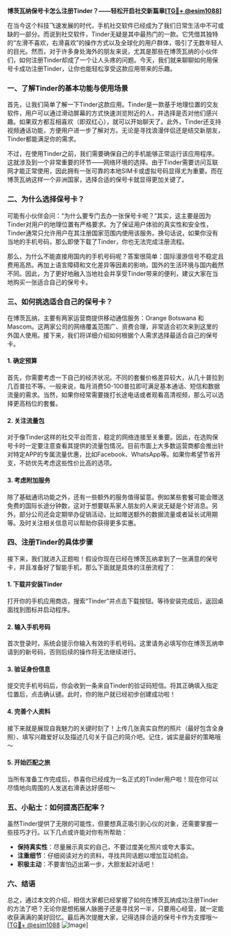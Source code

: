 **博茨瓦纳保号卡怎么注册Tinder？——轻松开启社交新篇章[[TG💪+ @esim1088](https://t.me/s/esim1088)]**

在当今这个科技飞速发展的时代，手机社交软件已经成为了我们日常生活中不可或缺的一部分。而说到社交软件，Tinder无疑是其中最热门的一款。它凭借其独特的“左滑不喜欢，右滑喜欢”的操作方式以及全球化的用户群体，吸引了无数年轻人的目光。然而，对于许多身处海外的朋友来说，尤其是那些在博茨瓦纳的小伙伴们，如何注册Tinder却成了一个让人头疼的问题。今天，我们就来聊聊如何用保号卡成功注册Tinder，让你也能轻松享受这款应用带来的乐趣。

### 一、了解Tinder的基本功能与使用场景

首先，让我们简单了解一下Tinder这款应用。Tinder是一款基于地理位置的交友软件，用户可以通过滑动屏幕的方式快速浏览附近的人，并选择是否对他们感兴趣。如果双方都互相喜欢（即双红心），就可以开始聊天了。此外，Tinder还支持视频通话功能，方便用户进一步了解对方。无论是寻找浪漫伴侣还是结交新朋友，Tinder都能满足你的需求。

不过，在使用Tinder之前，我们需要确保自己的手机能够正常运行该应用程序。这就涉及到一个非常重要的环节——网络环境的选择。由于Tinder需要访问互联网才能正常使用，因此拥有一张可靠的本地SIM卡或虚拟号码显得尤为重要。而在博茨瓦纳这样一个非洲国家，选择合适的保号卡就显得更加关键了。

### 二、为什么选择保号卡？

可能有小伙伴会问：“为什么要专门去办一张保号卡呢？”其实，这主要是因为Tinder对用户的地理位置有严格要求。为了保证用户体验的真实性和安全性，Tinder通常只允许用户在其注册国家范围内使用该服务。换句话说，如果你没有当地的手机号码，那么即使下载了Tinder，你也无法完成注册流程。

那么，为什么不能直接用国内的手机号码呢？答案很简单：国际漫游信号不稳定且费用高昂。再加上语言障碍和文化差异等因素的影响，国外的生活环境与国内截然不同。因此，为了更好地融入当地社会并享受Tinder带来的便利，建议大家在当地购买一张适合自己的保号卡。

### 三、如何挑选适合自己的保号卡？

在博茨瓦纳，主要有两家运营商提供移动通信服务：Orange Botswana 和 Mascom。这两家公司的网络覆盖范围广、资费合理，非常适合初次来到这里的外国人使用。接下来，我们将详细介绍如何根据个人需求选择最适合自己的保号卡。

#### 1. 确定预算

首先，你需要考虑一下自己的经济状况。不同的套餐价格差异较大，从几十普拉到几百普拉不等。一般来说，每月消费50-100普拉即可满足基本通话、短信和数据流量的需求。当然，如果你经常需要拨打长途电话或者观看高清视频，那么可以选择更高档位的套餐。

#### 2. 关注流量包

对于像Tinder这样的社交平台而言，稳定的网络连接至关重要。因此，在选购保号卡时一定要注意查看其提供的流量包情况。目前市面上大多数运营商都会推出针对特定APP的专属流量优惠，比如Facebook、WhatsApp等。如果你希望节省开支，不妨优先考虑这些性价比高的选项。

#### 3. 考虑附加服务

除了基础通讯功能之外，还有一些额外的服务值得留意。例如某些套餐可能会赠送免费的国际长途分钟数，这对于想要联系家人朋友的人来说无疑是个好消息。另外，部分公司还会定期举办促销活动，比如赠送额外的数据流量或者延长试用期等。及时关注相关信息可以帮助你获得更多实惠。

### 四、注册Tinder的具体步骤

接下来，我们就进入正题啦！假设你现在已经在博茨瓦纳拿到了一张满意的保号卡，并且准备好了智能手机，那么下面就是具体的注册流程了：

#### 1. 下载并安装Tinder

打开你的手机应用商店，搜索“Tinder”并点击下载按钮。等待安装完成后，返回桌面找到图标并启动程序。

#### 2. 输入手机号码

首次登录时，系统会提示你输入有效的手机号码。这里请务必填写你在博茨瓦纳申请到的新号码，否则后续的操作将无法继续进行。

#### 3. 验证身份信息

提交完手机号码后，你会收到一条来自Tinder的验证码短信。将其正确填入指定位置后，点击确认键。此时，你的账户就已经初步创建成功啦！

#### 4. 完善个人资料

接下来就是展现自我魅力的关键时刻了！上传几张真实自然的照片（最好包含全身照）、填写兴趣爱好以及描述几句关于自己的简介吧。记住，诚实是最好的策略哦～

#### 5. 开始匹配之旅

当所有准备工作完成后，恭喜你已经成为一名正式的Tinder用户啦！现在你可以尽情地向周围的人发送右滑表达好感啦～

### 五、小贴士：如何提高匹配率？

虽然Tinder提供了无限的可能性，但要想真正吸引到心仪的对象，还需要掌握一些技巧才行。以下几点或许能对你有所帮助：

- **保持真实性**：尽量展示真实的自己，不要过度美化照片或夸大事实。
- **注重细节**：仔细阅读对方的资料，寻找共同话题以增加互动机会。
- **积极主动**：不要害怕迈出第一步，大胆发起对话吧！

### 六、结语

总之，通过本文的介绍，相信大家都已经掌握了如何在博茨瓦纳成功注册Tinder的方法了吧？无论你是想拓展人脉圈子还是寻找另一半，只要用心经营，就一定能收获满满的美好回忆。最后再次提醒大家，记得选择合适的保号卡作为支撑哦～[[TG💪+ @esim1088](https://t.me/s/esim1088) ![Image](https://i.postimg.cc/4NQfJmqS/Snipaste-2025-05-13-00-14-12.png)]